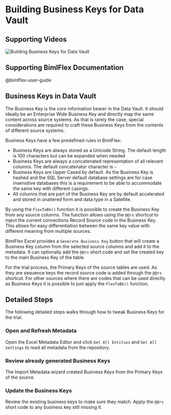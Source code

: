 # Building Business Keys for Data Vault

## Supporting Videos

![Building Business Keys for Data Vault](https://www.youtube.com/watch?v=frzWIAW-Mhs?rel=0&autoplay=0)

## Supporting BimlFlex Documentation

@bimlflex-user-guide

## Business Keys in Data Vault

The Business Key is the core information bearer in the Data Vault. It should ideally be an Enterprise Wide Business Key and directly map the same content across source systems. As that is rarely the case, special considerations are required to craft these Business Keys from the contents of different source systems.

Business Keys have a few predefined rules in BimlFlex:

* Business Keys are always stored as a Unicode String. The default length is 100 characters but can be expanded when needed
* Business Keys are always a concatenated representation of all relevant columns. The default concatenator character is `~`
* Business Keys are Upper Cased by default. As the Business Key is hashed and the SQL Server default database settings are for case insensitive databases this is a requirement to be able to accommodate the same key with different casings.
* All columns that are part of the Business Key are by default accelerated and stored in unaltered form and data type in a Satellite.

By using the `FlexToBk()` function it is possible to create the Business Key from any source columns. The function allows using the `@@rs` shortcut to inject the current connections Record Source code in the Business Key. This allows for easy differentiation between the same key value with different meaning from multiple sources.

BimlFlex Excel provides a `Generate Business Key` button that will create a Business Key column from the selected source columns and add it to the metadata. It can optionally add the `@@rs` short code and set the created key to the main Business Key of the table.

For the trial process, the Primary Keys of the source tables are used. As they are sequence keys the record source code is added through the `@@rs` shortcut. For other sources where there are codes that can be used directly as Business Keys it is possible to just apply the `FlexToBk()` function.

## Detailed Steps

The following detailed steps walks through how to tweak Business Keys for the trial.

### Open and Refresh Metadata

Open the Excel Metadata Editor and click `Get All Entities` and `Get All Settings` to read all metadata from the repository.

### Review already generated Business Keys

The Import Metadata wizard created Business Keys from the Primary Keys of the source.

### Update the Business Keys

Review the existing business keys to make sure they match. Apply the `@@rs` short code to any business key still missing it.
